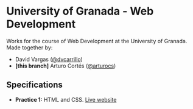 # University of Granada - Web Development

Works for the course of Web Development at the University of Granada. Made together by:

- David Vargas ([@dvcarrillo](http://github.com/dvcarrillo))
- **[this branch]** Arturo Cortés ([@arturocs](http://github.com/arturocs))

## Specifications

- **Practice 1:** HTML and CSS. [Live website](https://dvcarrillo.github.io/ugr-web-development/Práctica%201/Código/)
